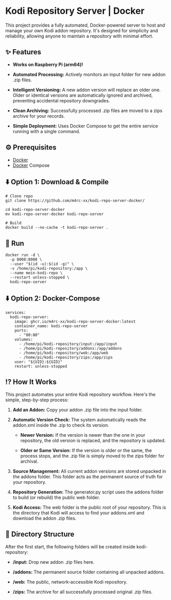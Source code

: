 
# Kodi Repository Server | Docker

This project provides a fully automated, Docker-powered server to host and manage your own Kodi addon repository. It's designed for simplicity and reliability, allowing anyone to maintain a repository with minimal effort.

## ✨ Features

+ **Works on Raspberry Pi (arm64)!**

+ **Automated Processing:** Actively monitors an input folder for new addon .zip files.

+ **Intelligent Versioning:** A new addon version will replace an older one. Older or identical versions are automatically ignored and archived, preventing accidental repository downgrades.

+ **Clean Archiving:** Successfully processed .zip files are moved to a zips archive for your records.
+ **Simple Deployment:** Uses Docker Compose to get the entire service running with a single command.

⚙️ Prerequisites
----------------

*   [Docker](https://www.docker.com/get-started) 
*   [Docker](https://docs.docker.com/compose/install/) Compose

## ⬇️ Option 1: Download & Compile
```
# Clone repo
git clone https://github.com/m4rc-xx/kodi-repo-server-docker/

cd kodi-repo-server-docker
mv kodi-repo-server-docker kodi-repo-server

# Build
docker build --no-cache -t kodi-repo-server .
```
## 🚀 Run
```
docker run -d \
  -p 8008:8008 \
  --user "$(id -u):$(id -g)" \
  -v /home/pi/kodi-repository:/app \
  --name mein-kodi-repo \
  --restart unless-stopped \
  kodi-repo-server
```

## ⬇️ Option 2: Docker-Compose
```
services:
  kodi-repo-server:
    image: ghcr.io/m4rc-xx/kodi-repo-server-docker:latest
    container_name: kodi-repo-server
    ports:
      - "80:80"
    volumes:
      - /home/pi/kodi-repository/input:/app/input
      - /home/pi/kodi-repository/addons:/app/addons
      - /home/pi/kodi-repository/web:/app/web
      - /home/pi/kodi-repository/zips:/app/zips
    user: "${UID}:${GID}"
    restart: unless-stopped
```

## ⁉️ How It Works

This project automates your entire Kodi repository workflow. Here's the simple, step-by-step process:
1. **Add an Addon:** Copy your addon .zip file into the input folder.
    
2.  **Automatic Version Check:** The system automatically reads the addon.xml inside the .zip to check its version.
    
    *   **Newer Version:** If the version is newer than the one in your repository, the old version is replaced, and the repository is updated.
        
    *   **Older or Same Version:** If the version is older or the same, the process stops, and the .zip file is simply moved to the zips folder for archival.
        
3.  **Source Management:** All current addon versions are stored unpacked in the addons folder. This folder acts as the permanent source of truth for your repository.
    
4.  **Repository Generation:** The generator.py script uses the addons folder to build (or rebuild) the public web folder.
    
5.  **Kodi Access:** The web folder is the public root of your repository. This is the directory that Kodi will access to find your addons.xml and download the addon .zip files.


📁 Directory Structure
----------------------

After the first start, the following folders will be created inside kodi-repository:

*   **/input:** Drop new addon .zip files here.
    
*   **/addons:** The permanent source folder containing all unpacked addons.
    
*   **/web:** The public, network-accessible Kodi repository.
    
*   **/zips:** The archive for all successfully processed original .zip files.
